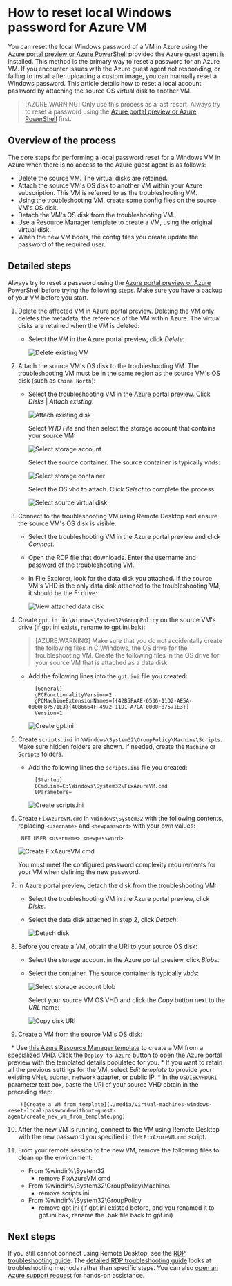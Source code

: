 <properties
    pageTitle="Reset a local Windows password without Azure agent | Azure"
    description="How to reset the password of a local Windows user account when the Azure guest agent is not installed or functioning on a VM"
    services="virtual-machines-windows"
    documentationcenter=""
    author="iainfoulds"
    manager="timlt"
    editor="" />
<tags
    ms.assetid="cf353dd3-89c9-47f6-a449-f874f0957013"
    ms.service="virtual-machines-windows"
    ms.devlang="na"
    ms.topic="article"
    ms.tgt_pltfrm="vm-windows"
    ms.workload="infrastructure-services"
    ms.date="12/20/2016"
    wacn.date=""
    ms.author="iainfou" />

# How to reset local Windows password for Azure VM
You can reset the local Windows password of a VM in Azure using the [Azure portal preview or Azure PowerShell](/documentation/articles/virtual-machines-windows-reset-rdp/) provided the Azure guest agent is installed. This method is the primary way to reset a password for an Azure VM. If you encounter issues with the Azure guest agent not responding, or failing to install after uploading a custom image, you can manually reset a Windows password. This article details how to reset a local account password by attaching the source OS virtual disk to another VM. 

> [AZURE.WARNING]
> Only use this process as a last resort. Always try to reset a password using the [Azure portal preview or Azure PowerShell](/documentation/articles/virtual-machines-windows-reset-rdp/) first.
> 
> 

## Overview of the process
The core steps for performing a local password reset for a Windows VM in Azure when there is no access to the Azure guest agent is as follows:

* Delete the source VM. The virtual disks are retained.
* Attach the source VM's OS disk to another VM within your Azure subscription. This VM is referred to as the troubleshooting VM.
* Using the troubleshooting VM, create some config files on the source VM's OS disk.
* Detach the VM's OS disk from the troubleshooting VM.
* Use a Resource Manager template to create a VM, using the original virtual disk.
* When the new VM boots, the config files you create update the password of the required user.

## Detailed steps
Always try to reset a password using the [Azure portal preview or Azure PowerShell](/documentation/articles/virtual-machines-windows-reset-rdp/) before trying the following steps. Make sure you have a backup of your VM before you start. 

1. Delete the affected VM in Azure portal preview. Deleting the VM only deletes the metadata, the reference of the VM within Azure. The virtual disks are retained when the VM is deleted:
   
    * Select the VM in the Azure portal preview, click *Delete*:
     
        ![Delete existing VM](./media/virtual-machines-windows-reset-local-password-without-guest-agent/delete_vm.png)
2. Attach the source VM's OS disk to the troubleshooting VM. The troubleshooting VM must be in the same region as the source VM's OS disk (such as `China North`):
   
    * Select the troubleshooting VM in the Azure portal preview. Click *Disks* | *Attach existing*:
     
        ![Attach existing disk](./media/virtual-machines-windows-reset-local-password-without-guest-agent/disks_attach_existing.png)
     
        Select *VHD File* and then select the storage account that contains your source VM:
     
        ![Select storage account](./media/virtual-machines-windows-reset-local-password-without-guest-agent/disks_select_storageaccount.PNG)
     
        Select the source container. The source container is typically *vhds*:
     
        ![Select storage container](./media/virtual-machines-windows-reset-local-password-without-guest-agent/disks_select_container.png)
     
        Select the OS vhd to attach. Click *Select* to complete the process:
     
        ![Select source virtual disk](./media/virtual-machines-windows-reset-local-password-without-guest-agent/disks_select_source_vhd.png)
3. Connect to the troubleshooting VM using Remote Desktop and ensure the source VM's OS disk is visible:
   
    * Select the troubleshooting VM in the Azure portal preview and click *Connect*.
    * Open the RDP file that downloads. Enter the username and password of the troubleshooting VM.
    * In File Explorer, look for the data disk you attached. If the source VM's VHD is the only data disk attached to the troubleshooting VM, it should be the F: drive:
     
        ![View attached data disk](./media/virtual-machines-windows-reset-local-password-without-guest-agent/troubleshooting_vm_fileexplorer.png)
4. Create `gpt.ini` in `\Windows\System32\GroupPolicy` on the source VM's drive (if gpt.ini exists, rename to gpt.ini.bak):
   
    > [AZURE.WARNING]
    > Make sure that you do not accidentally create the following files in C:\Windows, the OS drive for the troubleshooting VM. Create the following files in the OS drive for your source VM that is attached as a data disk.
    > 
    > 
   
    * Add the following lines into the `gpt.ini` file you created:

            [General]
            gPCFunctionalityVersion=2
            gPCMachineExtensionNames=[{42B5FAAE-6536-11D2-AE5A-0000F87571E3}{40B6664F-4972-11D1-A7CA-0000F87571E3}]
            Version=1

        ![Create gpt.ini](./media/virtual-machines-windows-reset-local-password-without-guest-agent/create_gpt_ini.png)
5. Create `scripts.ini` in `\Windows\System32\GroupPolicy\Machine\Scripts`. Make sure hidden folders are shown. If needed, create the `Machine` or `Scripts` folders.
   
    * Add the following lines the `scripts.ini` file you created:

            [Startup]
            0CmdLine=C:\Windows\System32\FixAzureVM.cmd
            0Parameters=

        ![Create scripts.ini](./media/virtual-machines-windows-reset-local-password-without-guest-agent/create_scripts_ini.png)
6. Create `FixAzureVM.cmd` in `\Windows\System32` with the following contents, replacing `<username>` and `<newpassword>` with your own values:

        NET USER <username> <newpassword>

    ![Create FixAzureVM.cmd](./media/virtual-machines-windows-reset-local-password-without-guest-agent/create_fixazure_cmd.png)
   
    You must meet the configured password complexity requirements for your VM when defining the new password.
7. In Azure portal preview, detach the disk from the troubleshooting VM:
   
    * Select the troubleshooting VM in the Azure portal preview, click *Disks*.
    * Select the data disk attached in step 2, click *Detach*:
     
        ![Detach disk](./media/virtual-machines-windows-reset-local-password-without-guest-agent/detach_disk.png)
8. Before you create a VM, obtain the URI to your source OS disk:
   
    * Select the storage account in the Azure portal preview, click *Blobs*.
    * Select the container. The source container is typically *vhds*:
     
        ![Select storage account blob](./media/virtual-machines-windows-reset-local-password-without-guest-agent/select_storage_details.png)
     
        Select your source VM OS VHD and click the *Copy* button next to the *URL* name:
     
        ![Copy disk URI](./media/virtual-machines-windows-reset-local-password-without-guest-agent/copy_source_vhd_uri.png)
9. Create a VM from the source VM's OS disk:
   
    * Use [this Azure Resource Manager template](https://github.com/Azure/azure-quickstart-templates/tree/master/201-vm-specialized-vhd) to create a VM from a specialized VHD. Click the `Deploy to Azure` button to open the Azure portal preview with the templated details populated for you.
    * If you want to retain all the previous settings for the VM, select *Edit template* to provide your existing VNet, subnet, network adapter, or public IP.
    * In the `OSDISKVHDURI` parameter text box, paste the URI of your source VHD obtain in the preceding step:
     
        ![Create a VM from template](./media/virtual-machines-windows-reset-local-password-without-guest-agent/create_new_vm_from_template.png)
10. After the new VM is running, connect to the VM using Remote Desktop with the new password you specified in the `FixAzureVM.cmd` script.
11. From your remote session to the new VM, remove the following files to clean up the environment:
    
    * From %windir%\System32
      * remove FixAzureVM.cmd
    * From %windir%\System32\GroupPolicy\Machine\
      * remove scripts.ini
    * From %windir%\System32\GroupPolicy
      * remove gpt.ini (if gpt.ini existed before, and you renamed it to gpt.ini.bak, rename the .bak file back to gpt.ini)

## Next steps
If you still cannot connect using Remote Desktop, see the [RDP troubleshooting guide](/documentation/articles/virtual-machines-windows-troubleshoot-rdp-connection/). The [detailed RDP troubleshooting guide](/documentation/articles/virtual-machines-windows-detailed-troubleshoot-rdp/) looks at troubleshooting methods rather than specific steps. You can also [open an Azure support request](/support/contact/) for hands-on assistance.